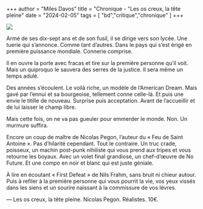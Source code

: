 +++
author = "Miles Davos"
title = "Chronique - "Les os creux, la tête pleine"
date = "2024-02-05"
tags = [
    "bd","critique","chronique"
]
+++

![](/images/les-os-creux-la-tete-pleine.jpeg)

Armé de ses dix-sept ans et de son fusil, il se dirige vers son lycée. Une tuerie qui s’annonce. Comme tant d’autres. Dans le pays qui s’est érigé en première puissance mondiale. Connerie comprise.

Il en ouvre la porte avec fracas et tire sur la première personne qu’il voit. Mais un quiproquo le sauvera des serres de la justice. Il sera même un temps adulé.

Des années s’écoulent. Le voilà riche, un modèle de l’American Dream. Mais gavé par l’ennui et sa bourgeoise, tellement conne celle-là. Et puis une envie le titille de nouveau. Surprise puis acceptation. Avant de l’accueillir et de lui laisser le champ libre.

Mais cette fois, on ne va pas gueuler pour emmerder le monde. Non. Un murmure suffira.

Encore un coup de maître de Nicolas Pegon, l’auteur du « Feu de Saint Antoine ». Pas d’hilarité cependant. Tout le contraire. Un truc crade, poisseux, un machin post-punk nihiliste qui vous prend aux tripes et vous retourne les boyaux. Avec un volet final grandiose, un chef-d’œuvre de No Future. Et une compo en noir et blanc qui est juste géniale.

À lire en écoutant « First Defeat » de Nils Frahm, sans bruit ni chieur autour. Puis à refiler à la première personne qui vous pourrit la vie, vos yeux vissés dans les siens et un sourire naissant à la commissure de vos lèvres.

—
Les os creux, la tête pleine. Nicolas Pegon. Réalistes. 10€.
